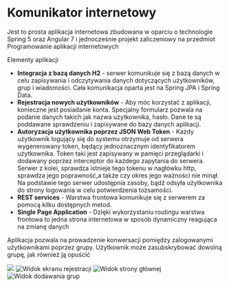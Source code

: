<h1>Komunikator internetowy</h1>
<p>Jest to prosta aplikacja internetowa zbudowana w oparciu o technologie Spring 5 oraz Angular 7 i jednocześnie projekt
zaliczeniowy na przedmiot Programowanie aplikacji internetowych</p>
<p>Elementy aplikacji</p>
<ul>
<li><strong>Integracja z bazą danych H2</strong> - serwer komunikuje się z bazą danych w celu zapisywania i odczytywania danych dotyczących
użytkowników, grup i wiadomości. Cała komunikacja oparta jest na Spring JPA i Spring Data.</li>
<li><strong>Rejestracja nowych użytkowników</strong> - Aby móc korzystać z aplikacji, konieczne jest posiadanie konta. Specjalny formularz
pozwala na podanie danych takich jak nazwa użytkownika, hasło. Dane te są poddawane sprawdzeniu i zapisywane do bazy danych aplikacji.
<li><strong>Autoryzacja użytkownika poprzez JSON Web Token</strong> - Każdy użytkownik logujący się do systemu otrzymuje od serwera
wygenerowany token, będący jednoznacznym identyfikatorem użytkownika. Token taki jest zapisywany w pamięci przeglądarki i dodawany
poprzez interceptor do każdego zapytania do serwera. Serwer z kolei, sprawdza istnieje tego tokenu w nagłówku http, sprawdza jego
poprawność,a także czy okres jego ważności nie minął. Na podstawie tego serwer udostępnia zasoby, bądź odsyła użytkownika do
strony logowania w celu potwierdzenia tożsamości.</li>
<li><strong>REST services</strong> - Warstwa frontowa komunikuje się z serwerem za pomocą kilku dostępnych metod.</li>
<li><strong>Single Page Application</strong> - Dzięki wykorzystaniu routingu warstwa frontowa to jedna strona internetowa w sposób dynamiczny
reagująca na zmianę danych</li>
</ul>
<p>Aplikacja pozwala na prowadzenie konwersacji pomiędzy zalogowanymi użytkownikami poprzez grupy. Użytkownik może zasubskrybować
dowolną grupę, jak również ją opuścić</p>
<img src="https://github.com/piotrkrzyminski/communicator/blob/master/images/communicator-login.jpg"/>
<img src="https://github.com/piotrkrzyminski/communicator/blob/master/images/communicator-register.jpg" alt="Widok ekranu rejestracji"/>
<img src="https://github.com/piotrkrzyminski/communicator/blob/master/images/communicator-home.jpg" alt="Widok strony głównej"/>
<img src="https://github.com/piotrkrzyminski/communicator/blob/master/images/communicator-select-group.jpg" alt="Widok dodawania grup"/>
